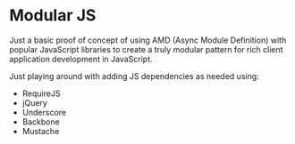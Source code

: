 # Modular JS 

Just a basic proof of concept of using AMD (Async Module Definition) with popular JavaScript libraries
to create a truly modular pattern for rich client application development in JavaScript.

Just playing around with adding JS dependencies as needed using:

* RequireJS
* jQuery
* Underscore
* Backbone
* Mustache